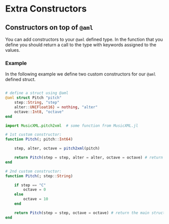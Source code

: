 # Extra Constructors
## Constructors on top of `@aml`

You can add constructors to your `@aml` defined type. In the function that you define you should return a call to the type with keywords assigned to the values.

### Example
In the following example we define two custom constructors for our `@aml` defined struct.
```julia

# define a struct using @aml
@aml struct Pitch "pitch"
    step::String, "step"
    alter::UN{Float16} = nothing, "alter"
    octave::Int8, "octave"
end
```
```julia
import MusicXML.pitch2xml  # some function from MusicXML.jl

# 1st custom constructor:
function Pitch(; pitch::Int64)

    step, alter, octave = pitch2xml(pitch)

    return Pitch(step = step, alter = alter, octave = octave) # return the main struct constructor with values assigned as keyword arguments
end
```
```julia
# 2nd custom constructor:
function Pitch(; step::String)

    if step == "C"
        octave = 0
    else
        octave = 10
    end

    return Pitch(step = step, octave = octave) # return the main struct constructor with values assigned as keyword arguments
end

```
